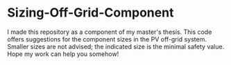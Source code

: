 # Sizing-Off-Grid-Component
I made this repository as a component of my master's thesis. This code offers suggestions for the component sizes in the PV off-grid system. Smaller sizes are not advised; the indicated size is the minimal safety value. Hope my work can help you somehow!

